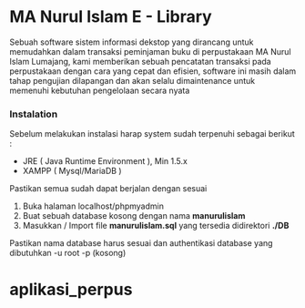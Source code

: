 # MA Nurul Islam E - Library
Sebuah software sistem informasi dekstop yang dirancang untuk memudahkan dalam transaksi peminjaman buku di perpustakaan MA Nurul Islam Lumajang, kami memberikan sebuah
pencatatan transaksi pada perpustakaan dengan cara yang cepat dan efisien, software ini masih dalam tahap pengujian dilapangan dan akan selalu dimaintenance untuk memenuhi 
kebutuhan pengelolaan secara nyata

### Instalation
Sebelum melakukan instalasi harap system sudah terpenuhi sebagai berikut :
- JRE ( Java Runtime Environment ), Min 1.5.x
- XAMPP ( Mysql/MariaDB )

Pastikan semua sudah dapat berjalan dengan sesuai

1. Buka halaman localhost/phpmyadmin
2. Buat sebuah database kosong dengan nama **manurulislam**
3. Masukkan / Import file **manurulislam.sql** yang tersedia didirektori **./DB**

Pastikan nama database harus sesuai dan authentikasi database yang dibutuhkan -u root -p (kosong)
# aplikasi_perpus
